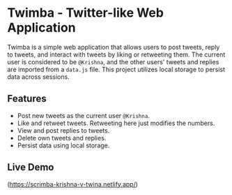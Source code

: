 # Twimba - Twitter-like Web Application

Twimba is a simple web application that allows users to post tweets, reply to tweets, and interact with tweets by liking or retweeting them. The current user is considered to be `@Krishna`, and the other users' tweets and replies are imported from a `data.js` file. This project utilizes local storage to persist data across sessions.

## Features

- Post new tweets as the current user `@Krishna`.
- Like and retweet tweets. Retweeting here just modifies the numbers.
- View and post replies to tweets.
- Delete own tweets and replies.
- Persist data using local storage.

## Live Demo

(https://scrimba-krishna-v-twina.netlify.app/)
